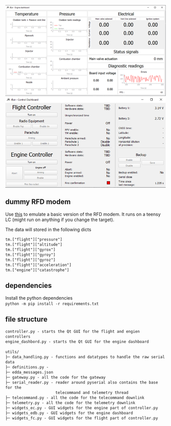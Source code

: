 ![image](docs/engine_dashboard.png)
![image](docs/control_dashboard.png)

## dummy RFD modem
Use [this](https://github.com/klownfish/serial-dummy) to emulate a basic version of the RFD modem.
It runs on a teensy LC (might run on anything if you change the target).

The data will stored in the following dicts
```
tm.["flight"]["pressure"]
tm.["flight"]["altitude"]
tm.["flight"]["gyrox"]
tm.["flight"]["gyroy"]
tm.["flight"]["gyroz"]
tm.["flight"]["acceleration"]
tm.["engine"]["catastrophe"]
```

## dependencies
Install the python dependencies\
`python -m pip install -r requirements.txt`


## file structure
```
controller.py - starts the Qt GUI for the flight and engien controllers
engine_dashbord.py - starts the Qt GUI for the engine dashboard

utils/
├─ data_handling.py - functions and datatypes to handle the raw serial data
├─ definitions.py - 
├─ edda_messages.json
├─ gateway.py - all the code for the gateway
├─ serial_reader.py - reader around pyserial also contains the base for the 
                      telecommand and telemetry thread
├─ telecommand.py - all the code for the telecommand downlink
├─ telemetry.py - all the code for the telemetry downlink
├─ widgets_ec.py - GUI widgets for the engine part of controller.py
├─ widgets_edb.py - GUI widgets for the engine dashboard
├─ widgets_fc.py - GUI widgets for the flight part of controller.py
```